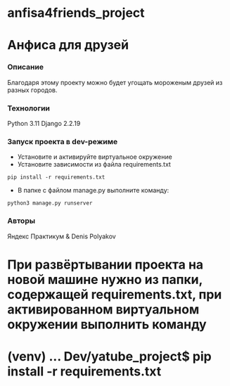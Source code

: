 # anfisa4friends_project

# Анфиса для друзей
### Описание
Благодаря этому проекту можно будет угощать мороженым друзей из разных городов.
### Технологии
Python 3.11
Django 2.2.19
### Запуск проекта в dev-режиме
- Установите и активируйте виртуальное окружение
- Установите зависимости из файла requirements.txt
```
pip install -r requirements.txt
``` 
- В папке с файлом manage.py выполните команду:
```
python3 manage.py runserver
```
### Авторы
Яндекс Практикум & Denis Polyakov

# При развёртывании проекта на новой машине нужно из папки, содержащей requirements.txt, при активированном виртуальном окружении выполнить команду
# (venv) ... Dev/yatube_project$ pip install -r requirements.txt 